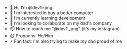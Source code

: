 - 👋 Hi, I’m @dev1l-png
- 👀 I’m interested in buy a better computer
- 🌱 I’m currently learning development
- 💞️ I’m looking to collaborate on my dad's company
- 📫 How to reach me "@dev1l_png" (it's my instagram)
- 😄 Pronouns: He/Him
- ⚡ Fun fact: I'm also trying to make my dad proud of me 

<!---
dev1l-png/dev1l-png is a ✨ special ✨ repository because its `README.md` (this file) appears on your GitHub profile.
You can click the Preview link to take a look at your changes.
--->
